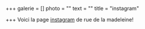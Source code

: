 +++
galerie = []
photo = ""
text = ""
title = "instagram"

+++
Voici la page [instagram](https://www.instagram.com/ruedelamadeleine.be/) de rue de la madeleine!